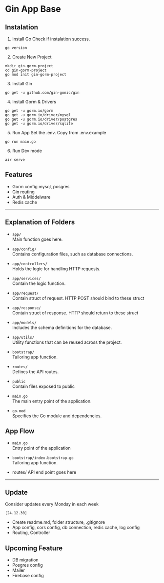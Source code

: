 # Gin App Base

## Instalation

1. Install Go
   Check if instalation success.

```
go version
```

2. Create New Project

```
mkdir gin-gorm-project
cd gin-gorm-project
go mod init gin-gorm-project
```

3. Install Gin

```
go get -u github.com/gin-gonic/gin
```

4. Install Gorm & Drivers

```
go get -u gorm.io/gorm
go get -u gorm.io/driver/mysql
go get -u gorm.io/driver/postgres
go get -u gorm.io/driver/sqlite
```

5. Run App
   Set the .env. Copy from .env.example

```
go run main.go
```

6. Run Dev mode

```
air serve
```

## Features

- Gorm config mysql, posgres
- Gin routing
- Auth & Middelware
- Redis cache

---

## Explanation of Folders

- `app/`  
  Main function goes here.

- `app/config/`  
  Contains configuration files, such as database connections.

- `app/controllers/`  
  Holds the logic for handling HTTP requests.

- `app/services/`  
  Contain the logic function.

- `app/request/`  
  Contain struct of request. HTTP POST should bind to these struct

- `app/response/`  
  Contain struct of response. HTTP should return to these struct

- `app/models/`  
  Includes the schema definitions for the database.

- `app/utils/`  
  Utility functions that can be reused across the project.

- `bootstrap/`  
  Tailoring app function.

- `routes/`  
  Defines the API routes.

- `public`  
  Contain files exposed to public

- `main.go`  
  The main entry point of the application.

- `go.mod`  
  Specifies the Go module and dependencies.

## App Flow

- `main.go`  
  Entry point of the application

- `bootstrap/index.bootstrap.go`  
  Tailoring app function.

- routes/
  API end point goes here

---

## Update

Consider updates every Monday in each week

`[24.12.30]`
- Create readme.md, folder structure, .gitignore
- App config, cors config, db connection, redis cache, log config
- Routing, Controller

## Upcoming Feature
- DB migration
- Posgres config
- Mailer
- Firebase config
